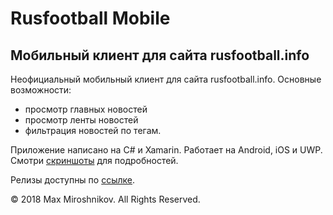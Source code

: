 # Rusfootball Mobile 
## Мобильный клиент для сайта rusfootball.info

Неофициальный мобильный клиент для сайта rusfootball.info.
Основные возможности:
- просмотр главных новостей
- просмотр ленты новостей
- фильтрация новостей по тегам.

Приложение написано на C# и Xamarin. Работает на Android, iOS и UWP.
Смотри [скриншоты](/Screenshots) для подробностей.

Релизы доступны по [ссылке](https://github.com/mogikanin/RusfootballMobile/releases).

© 2018 Max Miroshnikov. All Rights Reserved.
